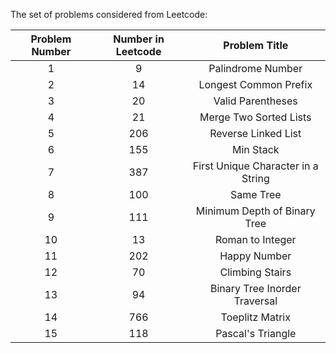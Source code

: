 The set of problems considered from Leetcode:

|Problem Number  | Number in Leetcode| Problem Title |
|:------------------:|:------------------:|:------------------:|
| 1 | 9| Palindrome Number|
| 2 | 14| Longest Common Prefix|
| 3 | 20| Valid Parentheses|
| 4 | 21| Merge Two Sorted Lists|
| 5 | 206| Reverse Linked List|
| 6 | 155| Min Stack|
| 7 | 387| First Unique Character in a String|
| 8 | 100| Same Tree|
| 9 | 111| Minimum Depth of Binary Tree|
|10 | 13| Roman to Integer |
|11 | 202| Happy Number|
|12 | 70| Climbing Stairs |
|13 | 94|  Binary Tree Inorder Traversal|
|14 | 766| Toeplitz Matrix|
|15 | 118| Pascal's Triangle|